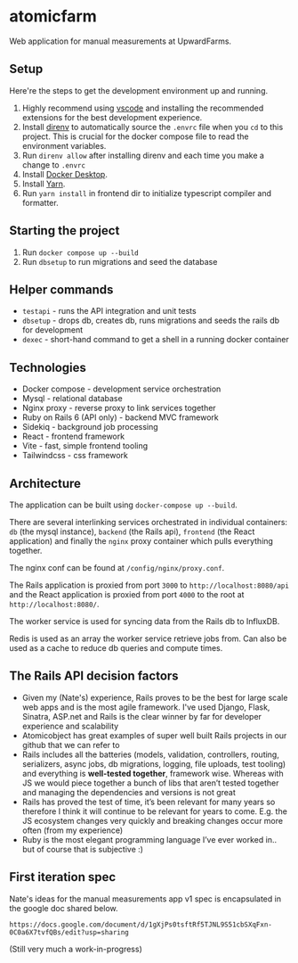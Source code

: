 # atomicfarm

Web application for manual measurements at UpwardFarms.

## Setup

Here're the steps to get the development environment up and running.

1. Highly recommend using [vscode](https://code.visualstudio.com/) and installing the recommended extensions for the best development experience.
1. Install [direnv](https://direnv.net/) to automatically source the `.envrc` file when you `cd` to this project. This is crucial for the docker compose file to read the environment variables.
1. Run `direnv allow` after installing direnv and each time you make a change to `.envrc`
1. Install [Docker Desktop](https://docs.docker.com/desktop/).
1. Install [Yarn](https://classic.yarnpkg.com/lang/en/docs/install/#mac-stable).
1. Run `yarn install` in frontend dir to initialize typescript compiler and formatter.

## Starting the project

1. Run `docker compose up --build`
1. Run `dbsetup` to run migrations and seed the database

## Helper commands

- `testapi` - runs the API integration and unit tests
- `dbsetup` - drops db, creates db, runs migrations and seeds the rails db for development
- `dexec` - short-hand command to get a shell in a running docker container

## Technologies

- Docker compose - development service orchestration
- Mysql - relational database
- Nginx proxy - reverse proxy to link services together
- Ruby on Rails 6 (API only) - backend MVC framework
- Sidekiq - background job processing
- React - frontend framework
- Vite - fast, simple frontend tooling
- Tailwindcss - css framework

## Architecture

The application can be built using `docker-compose up --build`.

There are several interlinking services orchestrated in individual containers: `db` (the mysql instance), `backend` (the Rails api), `frontend` (the React application) and finally the `nginx` proxy container which pulls everything together.

The nginx conf can be found at `/config/nginx/proxy.conf`.

The Rails application is proxied from port `3000` to `http://localhost:8080/api` and the React application is proxied from port `4000` to the root at `http://localhost:8080/`.

The worker service is used for syncing data from the Rails db to InfluxDB.

Redis is used as an array the worker service retrieve jobs from. Can also be used as a cache to reduce db queries and compute times.

## The Rails API decision factors

- Given my (Nate's) experience, Rails proves to be the best for large scale web apps and is the most agile framework. I've used Django, Flask, Sinatra, ASP.net and Rails is the clear winner by far for developer experience and scalability
- Atomicobject has great examples of super well built Rails projects in our github that we can refer to
- Rails includes all the batteries (models, validation, controllers, routing, serializers, async jobs, db migrations, logging, file uploads, test tooling) and everything is **well-tested together**, framework wise. Whereas with JS we would piece together a bunch of libs that aren’t tested together and managing the dependencies and versions is not great
- Rails has proved the test of time, it’s been relevant for many years so therefore I think it will continue to be relevant for years to come. E.g. the JS ecosystem changes very quickly and breaking changes occur more often (from my experience)
- Ruby is the most elegant programming language I’ve ever worked in.. but of course that is subjective :)

## First iteration spec

Nate's ideas for the manual measurements app v1 spec is encapsulated in the google doc shared below.

```
https://docs.google.com/document/d/1gXjPs0tsftRf5TJNL9S51cbSXqFxn-0C0a6X7tvfQBs/edit?usp=sharing
```

(Still very much a work-in-progress)
